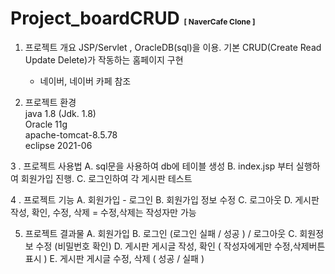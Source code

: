 <!-- 01.개요
02. 개발 환경
03. db구조/구성
04. work-flow
05. 추가설명 테스트
06. 프로젝트 시연 -> 동영상. -->



# Project_boardCRUD <span style="font-size: 12px;">[ NaverCafe Clone ]</span>


1. 프로젝트 개요
     JSP/Servlet , OracleDB(sql)을 이용. 기본 CRUD(Create Read Update Delete)가 작동하는 홈페이지 구현 
     - 네이버, 네이버 카페 참조

2. 프로젝트 환경
    <br> java  1.8 (Jdk. 1.8)
    <br> Oracle  11g
    <br> apache-tomcat-8.5.78
    <br> eclipse  2021-06
     
3 . 프로젝트 사용법
     A.  sql문을 사용하여 db에 테이블 생성
     B.  index.jsp 부터 실행하여 회원가입 진행.
     C.  로그인하여 각 게시판 테스트

4 . 프로젝트 기능
     A.  회원가입 - 로그인
     B.  회원가입 정보 수정
     C.  로그아웃
     D.  게시판 작성, 확인, 수정, 삭제
           = 수정,삭제는 작성자만 가능

5. 프로젝트 결과물
     A. 회원가입
     B. 로그인 (로그인 실패 / 성공 ) / 로그아웃
     C. 회원정보 수정 (비밀번호 확인)
     D. 게시판  게시글 작성, 확인 ( 작성자에게만 수정,삭제버튼 표시 )
     E. 게시판  게시글 수정, 삭제 ( 성공 / 실패 )
     
     
